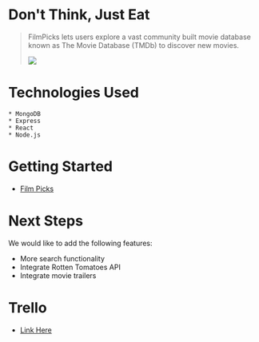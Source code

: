 # Don't Think, Just Eat 
> FilmPicks lets users explore a vast community built movie database known as The Movie Database (TMDb) to discover new movies. 
> 
><img src="https://imgur.com/Voygu1h.jpg">


# Technologies Used
	* MongoDB
	* Express
	* React  
	* Node.js

# Getting Started

* <a href="film-picks.herokuapp.com">Film Picks</a>

	
# Next Steps
We would like to add the following features:

* More search functionality 
* Integrate Rotten Tomatoes API 
* Integrate movie trailers 

# Trello 
* <a href="https://trello.com/b/9alDTWOD/filmpicks">Link Here </a>


